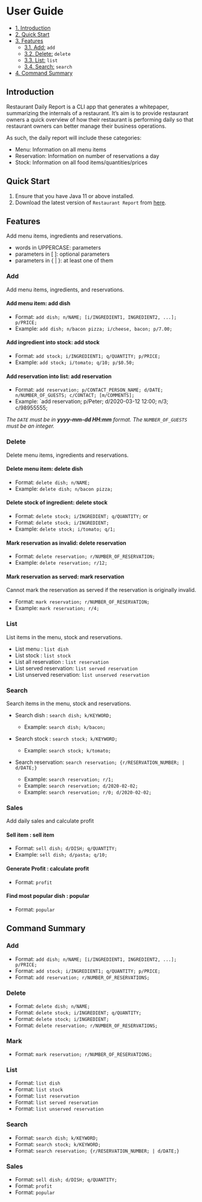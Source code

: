 # User Guide

* [1. Introduction](#introduction)
* [2. Quick Start](#quick-start)
* [3. Features](#features)
    + [3.1. Add:](#add) `add`
    + [3.2. Delete:](#delete) `delete`
    + [3.3. List:](#list) `list`
    + [3.4. Search:](#search) `search`
* [4. Command Summary](#command-summary)

<a name="introduction"></a>

## Introduction

Restaurant Daily Report is a CLI app that generates a whitepaper, 
summarizing the internals of a restaurant. It’s aim is to provide 
restaurant owners a quick overview of how their restaurant is performing 
daily so that restaurant owners can better manage their business operations.

As such, the daily report will include these categories:
* Menu: Information on all menu items
* Reservation: Information on number of reservations a day
* Stock: Information on all food items/quantities/prices

<a name="quick-start"></a>

## Quick Start

1. Ensure that you have Java 11 or above installed.
2. Download the latest version of `Restaurant Report` from [here](https://github.com/AY1920S2-CS2113-T14-4/tp).

<a name="features"></a>

## Features 

Add menu items, ingredients and reservations.

* words in UPPERCASE: parameters
* parameters in [ ]: optional parameters
* parameters in { | }: at least one of them

<a name="add"></a>

### Add
Add menu items, ingredients, and reservations.

#### Add menu item: add dish
* Format: `add dish; n/NAME; [i/INGREDIENT1, INGREDIENT2, ...]; p/PRICE;`
* Example: `add dish; n/bacon pizza; i/cheese, bacon; p/7.00;`
#### Add ingredient into stock: add stock
* Format: `add stock; i/INGREDIENT1; q/QUANTITY; p/PRICE;`
* Example: `add stock; i/tomato; q/10; p/$0.50;`
#### Add reservation into list: add reservation 
* Format: `add reservation; p/CONTACT_PERSON_NAME; d/DATE; n/NUMBER_OF_GUESTS; c/CONTACT; [m/COMMENTS];`
* Example: `add reservation; p/Peter; d/2020-03-12 12:00; n/3; c/98955555;

*The `DATE` must be in **yyyy-mm-dd HH:mm** format. The `NUMBER_OF_GUESTS` must be an integer.*

<a name="delete"></a>

### Delete
Delete menu items, ingredients and reservations.

#### Delete menu item: delete dish
* Format: `delete dish; n/NAME;`
* Example: `delete dish; n/bacon pizza;`
#### Delete stock of ingredient: delete stock
* Format: `delete stock; i/INGREDIENT; q/QUANTITY;` or
* Format: `delete stock; i/INGREDIENT;`
* Example: `delete stock; i/tomato; q/1;`
#### Mark reservation as invalid: delete reservation
* Format: `delete reservation; r/NUMBER_OF_RESERVATION;`
* Example: `delete reservation; r/12;`
#### Mark reservation as served: mark reservation
Cannot mark the reservation as served if the reservation is originally invalid.
* Format: `mark reservation; r/NUMBER_OF_RESERVATION;`
* Example: `mark reservation; r/4;`

<a name="list"></a>

### List
List items in the menu, stock and reservations.

* List menu : `list dish`
* List stock : `list stock`
* List all reservation : `list reservation`
* List served reservation: `list served reservation`
* List unserved reservation: `list unserved reservation`

<a name="search"></a>

### Search
Search items in the menu, stock and reservations.

* Search dish : `search dish; k/KEYWORD;`
  * Example: `search dish; k/bacon;`

* Search stock : `search stock; k/KEYWORD;`
  * Example: `search stock; k/tomato;`

* Search reservation: `search reservation; {r/RESERVATION_NUMBER; | d/DATE;}`
  * Example: `search reservation; r/1;`
  * Example: `search reservation; d/2020-02-02;`
  * Example: `search reservation; r/0; d/2020-02-02;`

<a name="command-summary"></a>

### Sales
Add daily sales and calculate profit

#### Sell item : sell item
* Format: `sell dish; d/DISH; q/QUANTITY;`
* Example: `sell dish; d/pasta; q/10;`

#### Generate Profit : calculate profit
* Format: `profit`

#### Find most popular dish : popular
* Format: `popular`

## Command Summary

### Add
* Format: `add dish; n/NAME; [i/INGREDIENT1, INGREDIENT2, ...]; p/PRICE;`
* Format: `add stock; i/INGREDIENT1; q/QUANTITY; p/PRICE;`
* Format: `add reservation; r/NUMBER_OF_RESERVATIONS;`

### Delete
* Format: `delete dish; n/NAME;`
* Format: `delete stock; i/INGREDIENT; q/QUANTITY;`
* Format: `delete stock; i/INGREDIENT;`
* Format: `delete reservation; r/NUMBER_OF_RESERVATIONS;`

### Mark
* Format: `mark reservation; r/NUMBER_OF_RESERVATIONS;`

### List
* Format: `list dish`
* Format: `list stock`
* Format: `list reservation`
* Format: `list served reservation`
* Format: `list unserved reservation`

### Search
* Format: `search dish; k/KEYWORD;`
* Format: `search stock; k/KEYWORD;`
* Format: `search reservation; {r/RESERVATION_NUMBER; | d/DATE;}`

### Sales
* Format: `sell dish; d/DISH; q/QUANTITY;`
* Format: `profit`
* Format: `popular`